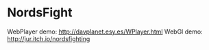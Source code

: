 # NordsFight
WebPlayer demo: http://davplanet.esy.es/WPlayer.html
WebGl demo: http://jur.itch.io/nordsfighting
